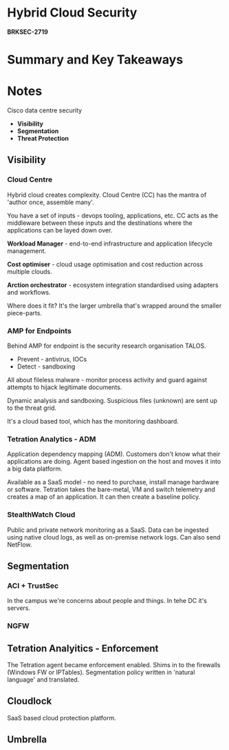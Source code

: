 # Hybrid Cloud Security

**BRKSEC-2719**

# Summary and Key Takeaways

# Notes

Cisco data centre security

* **Visibility**
* **Segmentation**
* **Threat Protection**

## Visibility

### Cloud Centre

Hybrid cloud creates complexity. Cloud Centre (CC) has the mantra of 'author once, assemble many'.

You have a set of inputs - devops tooling, applications, etc. CC acts as the middleware between these inputs and the destinations where the applications can be layed down over.

**Workload Manager** - end-to-end infrastructure and application lifecycle management.

**Cost optimiser** - cloud usage optimisation and cost reduction across multiple clouds.

**Arction orchestrator** - ecosystem integration standardised using adapters and workflows.

Where does it fit? It's the larger umbrella that's wrapped around the smaller piece-parts.

### AMP for Endpoints

Behind AMP for endpoint is the security research organisation TALOS.

* Prevent - antivirus, IOCs
* Detect - sandboxing

All about fileless malware - monitor process activity and guard against attempts to hijack legitimate documents.

Dynamic analysis and sandboxing. Suspicious files (unknown) are sent up to the threat grid.

It's a cloud based tool, which has the monitoring dashboard.

### Tetration Analytics - ADM

Application dependency mapping (ADM). Customers don't know what their applications are doing. Agent based ingestion on the host and moves it into a big data platform.

Available as a SaaS model - no need to purchase, install manage hardware or software. Tetration takes the bare-metal, VM and switch telemetry and creates a map of an application. It can then create a baseline policy.

### StealthWatch Cloud

Public and private network monitoring as a SaaS. Data can be ingested using native cloud logs, as well as on-premise network logs. Can also send NetFlow.

## Segmentation

### ACI + TrustSec

In the campus we're concerns about people and things. In tehe DC it's servers.

### NGFW

## Tetration Analyitics - Enforcement

The Tetration agent became enforcement enabled. Shims in to the firewalls (Windows FW or IPTables). Segmentation policy written in 'natural language' and translated.

## Cloudlock

SaaS based cloud protection platform.

## Umbrella
